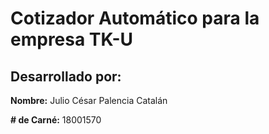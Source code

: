 # Cotizador Automático para la empresa TK-U
## Desarrollado por:

**Nombre:** Julio César Palencia Catalán

**# de Carné:** 18001570